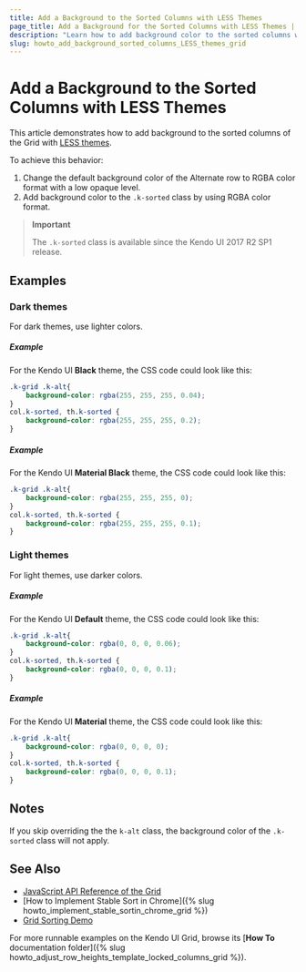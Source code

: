 ```yaml
---
title: Add a Background to the Sorted Columns with LESS Themes
page_title: Add a Background for the Sorted Columns with LESS Themes | Kendo UI Grid
description: "Learn how to add background color to the sorted columns with LESS themes"
slug: howto_add_background_sorted_columns_LESS_themes_grid
---
```


# Add a Background to the Sorted Columns with LESS Themes

This article demonstrates how to add background to the sorted columns of the Grid with [LESS themes](/styles-and-layout/appearance-styling).

To achieve this behavior:

1. Change the default background color of the Alternate row to RGBA color format with a low opaque level.
1. Add background color to the `.k-sorted` class by using RGBA color format.

> **Important**
>
> The `.k-sorted` class is available since the Kendo UI 2017 R2 SP1 release.

## Examples

### Dark themes

For dark themes, use lighter colors.

##### Example

For the Kendo UI **Black** theme, the CSS code could look like this:

```CSS
.k-grid .k-alt{
    background-color: rgba(255, 255, 255, 0.04);
}
col.k-sorted, th.k-sorted {
    background-color: rgba(255, 255, 255, 0.2);
}
``` 

##### Example

For the Kendo UI **Material Black** theme, the CSS code could look like this:

```CSS
.k-grid .k-alt{
    background-color: rgba(255, 255, 255, 0);
}
col.k-sorted, th.k-sorted {
    background-color: rgba(255, 255, 255, 0.1);
}
``` 

### Light themes

For light themes, use darker colors.

##### Example

For the Kendo UI **Default** theme, the CSS code could look like this:

```CSS
.k-grid .k-alt{
    background-color: rgba(0, 0, 0, 0.06);
}
col.k-sorted, th.k-sorted {
    background-color: rgba(0, 0, 0, 0.1);
}
``` 

##### Example

For the Kendo UI **Material** theme, the CSS code could look like this:

```CSS
.k-grid .k-alt{
    background-color: rgba(0, 0, 0, 0);
}
col.k-sorted, th.k-sorted {
    background-color: rgba(0, 0, 0, 0.1);
}
``` 

## Notes

If you skip overriding the the `k-alt` class, the background color of the `.k-sorted` class will not apply.

## See Also

* [JavaScript API Reference of the Grid](/api/javascript/ui/grid)
* [How to Implement Stable Sort in Chrome]({% slug howto_implement_stable_sortin_chrome_grid %})
* [Grid Sorting Demo](http://demos.telerik.com/kendo-ui/grid/sorting)

For more runnable examples on the Kendo UI Grid, browse its [**How To** documentation folder]({% slug howto_adjust_row_heights_template_locked_columns_grid %}).

